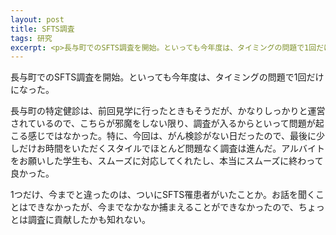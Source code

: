 ```yaml
---
layout: post
title: SFTS調査
tags: 研究
excerpt: <p>長与町でのSFTS調査を開始。といっても今年度は、タイミングの問題で1回だけになった。</p>
---
```


長与町でのSFTS調査を開始。といっても今年度は、タイミングの問題で1回だけになった。

長与町の特定健診は、前回見学に行ったときもそうだが、かなりしっかりと運営されているので、こちらが邪魔をしない限り、調査が入るからといって問題が起こる感じではなかった。特に、今回は、がん検診がない日だったので、最後に少しだけお時間をいただくスタイルでほとんど問題なく調査は進んだ。アルバイトをお願いした学生も、スムーズに対応してくれたし、本当にスムーズに終わって良かった。

1つだけ、今までと違ったのは、ついにSFTS罹患者がいたことか。お話を聞くことはできなかったが、今までなかなか捕まえることができなかったので、ちょっとは調査に貢献したかも知れない。
